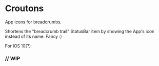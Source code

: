 # Croutons
App icons for breadcrumbs.

Shortens the "breadcrumb trail" StatusBar item by showing the App's icon instead of its name. Fancy :)

For iOS 10(?)


### // WIP ###
